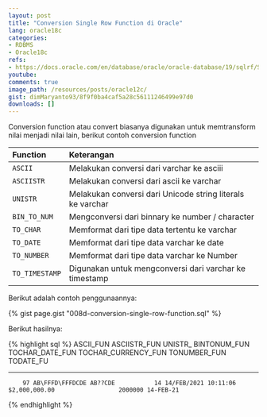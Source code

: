 ```yaml
---
layout: post
title: "Conversion Single Row Function di Oracle"
lang: oracle18c
categories:
- RDBMS
- Oracle18c
refs: 
- https://docs.oracle.com/en/database/oracle/oracle-database/19/sqlrf/Single-Row-Functions.html#GUID-0E5115DD-F906-4F04-BB70-DF62DD4BBF91
youtube: 
comments: true
image_path: /resources/posts/oracle12c/
gist: dimMaryanto93/8f9f0ba4caf5a28c56111246499e97d0
downloads: []
---
```


Conversion function atau convert biasanya digunakan untuk memtransform nilai menjadi nilai lain, berikut contoh conversion function

| Function              | Keterangan                                                    |
|:----------            |:----------------------------------                            |
| `ASCII`               | Melakukan conversi dari varchar ke asciii                     |
| `ASCIISTR`            | Melakukan conversi dari ascii ke varchar                      |
| `UNISTR`              | Melakukan conversi dari Unicode string literals ke varchar    |
| `BIN_TO_NUM`          | Mengconversi dari binnary ke number / character               |
| `TO_CHAR`             | Memformat dari tipe data tertentu ke varchar                  |
| `TO_DATE`             | Memformat dari tipe data varchar ke date                      |
| `TO_NUMBER`           | Memformat dari tipe data varchar ke Number                    |
| `TO_TIMESTAMP`        | Digunakan untuk mengconversi dari varchar ke timestamp        |

Berikut adalah contoh penggunaannya:

{% gist page.gist "008d-conversion-single-row-function.sql" %}

Berikut hasilnya:

{% highlight sql %}
 ASCII_FUN ASCIISTR_FUN    UNISTR_ BINTONUM_FUN TOCHAR_DATE_FUN               TOCHAR_CURRENCY_FUN       TONUMBER_FUN TODATE_FU
---------- --------------- ------- ------------ ----------------------------- ------------------------- ------------ ---------
        97 AB\FFFD\FFFDCDE AB??CDE           14 14/FEB/2021 10:11:06          $2,000,000.00                  2000000 14-FEB-21
{% endhighlight %}
